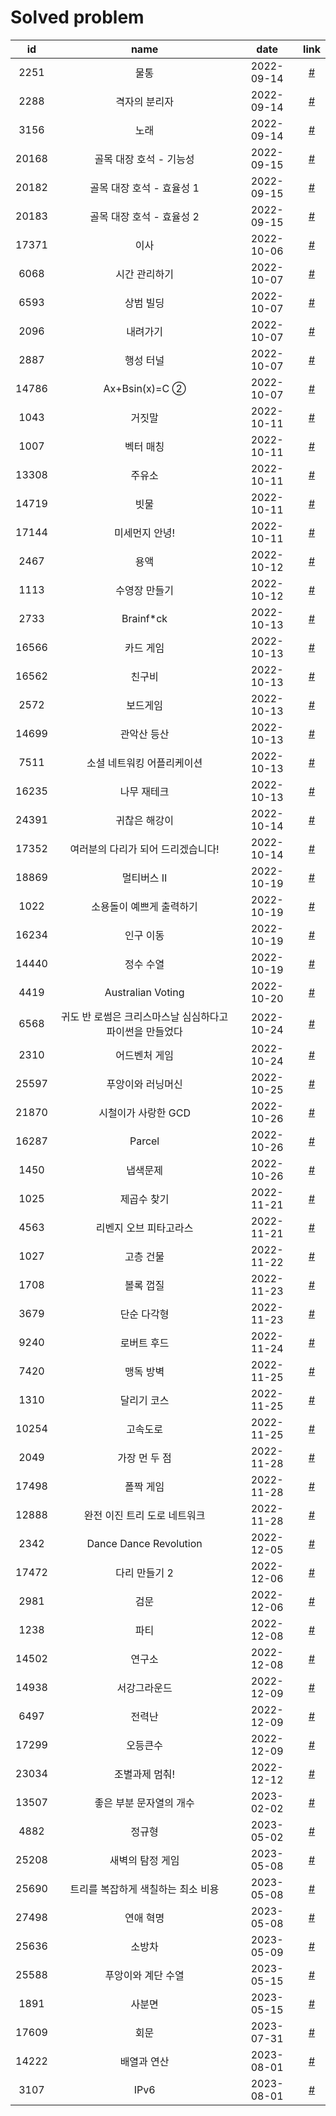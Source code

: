 # Solved problem

|  id   |                           name                           |    date    |           link            |
| :---: | :------------------------------------------------------: | :--------: | :-----------------------: |
| 2251  |                           물통                           | 2022-09-14 | [#](https://boj.kr/2251)  |
| 2288  |                      격자의 분리자                       | 2022-09-14 | [#](https://boj.kr/2288)  |
| 3156  |                           노래                           | 2022-09-14 | [#](https://boj.kr/3156)  |
| 20168 |                 골목 대장 호석 - 기능성                  | 2022-09-15 | [#](https://boj.kr/20168) |
| 20182 |                골목 대장 호석 - 효율성 1                 | 2022-09-15 | [#](https://boj.kr/20182) |
| 20183 |                골목 대장 호석 - 효율성 2                 | 2022-09-15 | [#](https://boj.kr/20183) |
| 17371 |                           이사                           | 2022-10-06 | [#](https://boj.kr/17371) |
| 6068  |                      시간 관리하기                       | 2022-10-07 | [#](https://boj.kr/6068)  |
| 6593  |                        상범 빌딩                         | 2022-10-07 | [#](https://boj.kr/6593)  |
| 2096  |                         내려가기                         | 2022-10-07 | [#](https://boj.kr/2096)  |
| 2887  |                        행성 터널                         | 2022-10-07 | [#](https://boj.kr/2887)  |
| 14786 |                      Ax+Bsin(x)=C ②                      | 2022-10-07 | [#](https://boj.kr/14786) |
| 1043  |                          거짓말                          | 2022-10-11 | [#](https://boj.kr/1043)  |
| 1007  |                        벡터 매칭                         | 2022-10-11 | [#](https://boj.kr/1007)  |
| 13308 |                          주유소                          | 2022-10-11 | [#](https://boj.kr/13308) |
| 14719 |                           빗물                           | 2022-10-11 | [#](https://boj.kr/14719) |
| 17144 |                      미세먼지 안녕!                      | 2022-10-11 | [#](https://boj.kr/17144) |
| 2467  |                           용액                           | 2022-10-12 | [#](https://boj.kr/2467)  |
| 1113  |                      수영장 만들기                       | 2022-10-12 | [#](https://boj.kr/1113)  |
| 2733  |                        Brainf\*ck                        | 2022-10-13 | [#](https://boj.kr/2733)  |
| 16566 |                        카드 게임                         | 2022-10-13 | [#](https://boj.kr/16566) |
| 16562 |                          친구비                          | 2022-10-13 | [#](https://boj.kr/16562) |
| 2572  |                         보드게임                         | 2022-10-13 | [#](https://boj.kr/2572)  |
| 14699 |                       관악산 등산                        | 2022-10-13 | [#](https://boj.kr/14699) |
| 7511  |                소셜 네트워킹 어플리케이션                | 2022-10-13 | [#](https://boj.kr/7511)  |
| 16235 |                       나무 재테크                        | 2022-10-13 | [#](https://boj.kr/16235) |
| 24391 |                      귀찮은 해강이                       | 2022-10-14 | [#](https://boj.kr/24391) |
| 17352 |            여러분의 다리가 되어 드리겠습니다!            | 2022-10-14 | [#](https://boj.kr/17352) |
| 18869 |                        멀티버스 Ⅱ                        | 2022-10-19 | [#](https://boj.kr/18869) |
| 1022  |                 소용돌이 예쁘게 출력하기                 | 2022-10-19 | [#](https://boj.kr/1022)  |
| 16234 |                        인구 이동                         | 2022-10-19 | [#](https://boj.kr/16234) |
| 14440 |                        정수 수열                         | 2022-10-19 | [#](https://boj.kr/14440) |
| 4419  |                    Australian Voting                     | 2022-10-20 | [#](https://boj.kr/4419)  |
| 6568  | 귀도 반 로썸은 크리스마스날 심심하다고 파이썬을 만들었다 | 2022-10-24 | [#](https://boj.kr/6568)  |
| 2310  |                      어드벤처 게임                       | 2022-10-24 | [#](https://boj.kr/2310)  |
| 25597 |                    푸앙이와 러닝머신                     | 2022-10-25 | [#](https://boj.kr/25597) |
| 21870 |                   시철이가 사랑한 GCD                    | 2022-10-26 | [#](https://boj.kr/21870) |
| 16287 |                          Parcel                          | 2022-10-26 | [#](https://boj.kr/16287) |
| 1450  |                         냅색문제                         | 2022-10-26 | [#](https://boj.kr/1450)  |
| 1025  |                       제곱수 찾기                        | 2022-11-21 | [#](https://boj.kr/1025)  |
| 4563  |                  리벤지 오브 피타고라스                  | 2022-11-21 | [#](https://boj.kr/4563)  |
| 1027  |                        고층 건물                         | 2022-11-22 | [#](https://boj.kr/1027)  |
| 1708  |                        볼록 껍질                         | 2022-11-23 | [#](https://boj.kr/1708)  |
| 3679  |                       단순 다각형                        | 2022-11-23 | [#](https://boj.kr/3679)  |
| 9240  |                       로버트 후드                        | 2022-11-24 | [#](https://boj.kr/9240)  |
| 7420  |                        맹독 방벽                         | 2022-11-25 | [#](https://boj.kr/7420)  |
| 1310  |                       달리기 코스                        | 2022-11-25 | [#](https://boj.kr/1310)  |
| 10254 |                         고속도로                         | 2022-11-25 | [#](https://boj.kr/10254) |
| 2049  |                      가장 먼 두 점                       | 2022-11-28 | [#](https://boj.kr/2049)  |
| 17498 |                        폴짝 게임                         | 2022-11-28 | [#](https://boj.kr/17498) |
| 12888 |               완전 이진 트리 도로 네트워크               | 2022-11-28 | [#](https://boj.kr/12888) |
| 2342  |                  Dance Dance Revolution                  | 2022-12-05 | [#](https://boj.kr/2342)  |
| 17472 |                      다리 만들기 2                       | 2022-12-06 | [#](https://boj.kr/17472) |
| 2981  |                           검문                           | 2022-12-06 | [#](https://boj.kr/2981)  |
| 1238  |                           파티                           | 2022-12-08 | [#](https://boj.kr/1238)  |
| 14502 |                          연구소                          | 2022-12-08 | [#](https://boj.kr/14502) |
| 14938 |                       서강그라운드                       | 2022-12-09 | [#](https://boj.kr/14938) |
| 6497  |                          전력난                          | 2022-12-09 | [#](https://boj.kr/6497)  |
| 17299 |                         오등큰수                         | 2022-12-09 | [#](https://boj.kr/17299) |
| 23034 |                      조별과제 멈춰!                      | 2022-12-12 | [#](https://boj.kr/23034) |
| 13507 |                 좋은 부분 문자열의 개수                  | 2023-02-02 | [#](https://boj.kr/13507) |
| 4882  |                          정규형                          | 2023-05-02 | [#](https://boj.kr/4882)  |
| 25208 |                     새벽의 탐정 게임                     | 2023-05-08 | [#](https://boj.kr/25208) |
| 25690 |            트리를 복잡하게 색칠하는 최소 비용            | 2023-05-08 | [#](https://boj.kr/25690) |
| 27498 |                        연애 혁명                         | 2023-05-08 | [#](https://boj.kr/27498) |
| 25636 |                          소방차                          | 2023-05-09 | [#](https://boj.kr/25636) |
| 25588 |                    푸앙이와 계단 수열                    | 2023-05-15 | [#](https://boj.kr/25588) |
| 1891  |                          사분면                          | 2023-05-15 | [#](https://boj.kr/1891)  |
| 17609 |                           회문                           | 2023-07-31 | [#](https://boj.kr/17609) |
| 14222 |                       배열과 연산                        | 2023-08-01 | [#](https://boj.kr/14222) |
| 3107  |                           IPv6                           | 2023-08-01 | [#](https://boj.kr/3107)  |
